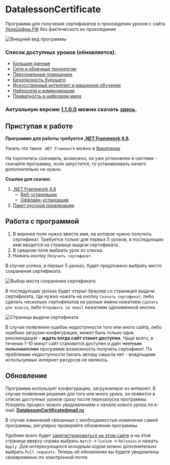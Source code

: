 # DatalessonCertificate

Программа для получения сертификатов о прохождении уроков с сайта [УрокЦифры.РФ](https://урокцифры.рф/ "УрокЦифры.РФ") без фактического их прохождения

![Внешний вид программы](https://user-images.githubusercontent.com/17485135/107755662-929a8e80-6d3c-11eb-8fc2-112d358294e6.png "Внешний вид программы")

### Список доступных уроков (обновляется):
* [Большие данные](https://урокцифры.рф/lessons/bolshie-dannye "Открыть урок")
* [Сети и облачные технологии](https://урокцифры.рф/lessons/seti-i-oblachnye-tehnologii "Открыть урок")
* [Персональные помощники](https://урокцифры.рф/lessons/personalnye-pomoshhniki "Открыть урок")
* [Безопасность будущего](https://урокцифры.рф/lessons/bezopasnost-budushhego "Открыть урок")
* [Искусственный интеллект и машинное обучение](https://урокцифры.рф/lessons/ii-i-algoritmy-prinjatija-reshenij "Открыть урок")
* [Нейросети и коммуникации](https://урокцифры.рф/lessons/neural-networks-and-communications "Открыть урок")
* [Приватность в цифровом мире](https://урокцифры.рф/lessons/cybersecurity "Открыть урок")

### Актуальную версию **[1.1.0.0](https://github.com/Ze2QvoQxxKeu/DatalessonCertificate/releases/tag/v1.1.0.0 "Актуальная версия")** можно скачать **[здесь](https://github.com/Ze2QvoQxxKeu/DatalessonCertificate/releases/download/v1.1.0.0/DatalessonCertificate.exe "Скачать последнюю версию программы")**. 

## Приступая к работе

**Программе для работы требуется [.NET Framework 4.8](https://dotnet.microsoft.com/download/dotnet-framework/net48 "Домашняя страница (English)").**

Узнать что такое `.NET Framework` можно в [Википедии](https://ru.wikipedia.org/wiki/.NET_Framework ".NET Framework | Материал из Википедии — свободной энциклопедии")

Не торопитесь скачивать, возможно, он уже установлен в системе - скачайте программу, если запустится, то  устанавливать ничего дополнительно не нужно.

**Ссылки для скачки:**

 1. [.NET Framework 4.8](https://dotnet.microsoft.com/download/dotnet-framework/net48 "Домашняя страница (English)")
    * [Веб-установщик](https://dotnet.microsoft.com/download/dotnet-framework/thank-you/net48-web-installer "Скачать веб-установщик")
    * [Оффлайн-установщик](https://dotnet.microsoft.com/download/dotnet-framework/thank-you/net48-offline-installer "Скачать оффлайн-установщик")
 2. [Пакет русской локализации](https://dotnet.microsoft.com/download/dotnet-framework/thank-you/net48-rus "Скачать пакет русской локализации")

## Работа с программой

1. В верхнее поле нужно ввести имя, на которое нужно получить сертификат. 
Требуется только для первых 5 уроков, в последующих имя вводится на странице выдачи сертификата.
2. В среднем поле выбрать урок из списка.
3. Нажать кнопку `Получить сертификат`.

В случае успеха, в первых 5 уроках, будет предложено выбрать место сохранения сертификата.

![Выбор места сохранения сертификата](https://user-images.githubusercontent.com/17485135/107580990-e14b0a00-6c10-11eb-9843-2cc78055ed63.png "Выбор места сохранения сертификата")

В последующих уроках будет открыт браузер со страницей выдачи сертификата, где нужно нажать на кнопку `Скачать сертификат`, либо сделать несколько сертификатов на разные имена нажатием `Сделать для класса`, либо `Отправить на email` нажатием одноименной кнопки.

![Страница выдачи сертификата](https://user-images.githubusercontent.com/17485135/107580010-633a3380-6c0f-11eb-9a64-0b34724b8234.PNG "Страница выдачи сертификата")

В случае появления ошибок недоступности того или иного сайта, либо ошибках загрузки конфигурации, может быть только одна рекомендация - **ждать когда сайт станет доступен**. Чаще всего, в течении 1-10 минут сайт становится доступен и даёт ~~честным пользователям~~ программе возможность получить сертификат. По проблемам недоступности писать автору смысла нет - владльцами используемых интернет ресурсов не являюсь.

## Обновление

Программа использует конфигурацию, загружаемую из интернет.
В случае появления решения для того или иного урока, он появится в списке доступных уроков сразу после перезапуска программы. 
Ускорить процесс можно уведомлением о начале нового урока по e-mail: **[DatalessonCertificate@mail.ru](mailto:DatalessonCertificate@mail.ru "Отправить сообщение по e-mail")**

В случае изменений связанных с необходимостью изменения самой программы, регулярно проверяйте обновления программы.

Удобнее всего будет [зарегистрироваться на этом сайте](https://github.com/join?ref_cta=Sign+up&ref_loc=header+logged+out&ref_page=%2F&source=header-home "Регистрация") и на этой странице вверху справа выбрать `Watch` -> `Custom` -> `Releases` и нажать `Apply`. Для интересующихся исходным кодом можно дополнительно выбрать `Pull requests`. Теперь об обновлении вы будете уведомлены своевременно по электронной почте.
